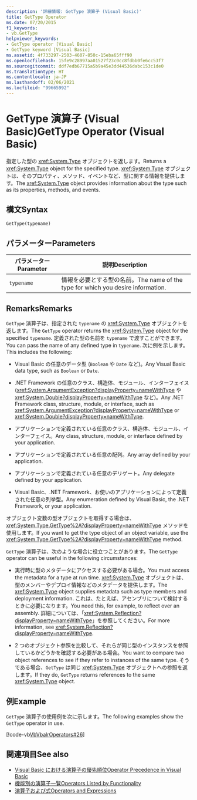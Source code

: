 ```yaml
---
description: '詳細情報: GetType 演算子 (Visual Basic)'
title: GetType Operator
ms.date: 07/20/2015
f1_keywords:
- vb.GetType
helpviewer_keywords:
- GetType operator [Visual Basic]
- GetType keyword [Visual Basic]
ms.assetid: 4f733297-2503-4607-850c-15eba65fff90
ms.openlocfilehash: 15fe9c28997aa01527f23c0cc8fdbb0fe6cc53f7
ms.sourcegitcommit: ddf7edb67715a5b9a45e3dd44536dabc153c1de0
ms.translationtype: HT
ms.contentlocale: ja-JP
ms.lasthandoff: 02/06/2021
ms.locfileid: "99665992"
---
```

# <a name="gettype-operator-visual-basic"></a><span data-ttu-id="1405a-103">GetType 演算子 (Visual Basic)</span><span class="sxs-lookup"><span data-stu-id="1405a-103">GetType Operator (Visual Basic)</span></span>

<span data-ttu-id="1405a-104">指定した型の <xref:System.Type> オブジェクトを返します。</span><span class="sxs-lookup"><span data-stu-id="1405a-104">Returns a <xref:System.Type> object for the specified type.</span></span> <span data-ttu-id="1405a-105"><xref:System.Type> オブジェクトは、そのプロパティ、メソッド、イベントなど、型に関する情報を提供します。</span><span class="sxs-lookup"><span data-stu-id="1405a-105">The <xref:System.Type> object provides information about the type such as its properties, methods, and events.</span></span>  
  
## <a name="syntax"></a><span data-ttu-id="1405a-106">構文</span><span class="sxs-lookup"><span data-stu-id="1405a-106">Syntax</span></span>  
  
```vb  
GetType(typename)  
```  
  
## <a name="parameters"></a><span data-ttu-id="1405a-107">パラメーター</span><span class="sxs-lookup"><span data-stu-id="1405a-107">Parameters</span></span>  
  
|<span data-ttu-id="1405a-108">パラメーター</span><span class="sxs-lookup"><span data-stu-id="1405a-108">Parameter</span></span>|<span data-ttu-id="1405a-109">説明</span><span class="sxs-lookup"><span data-stu-id="1405a-109">Description</span></span>|  
|---|---|  
|`typename`|<span data-ttu-id="1405a-110">情報を必要とする型の名前。</span><span class="sxs-lookup"><span data-stu-id="1405a-110">The name of the type for which you desire information.</span></span>|  
  
## <a name="remarks"></a><span data-ttu-id="1405a-111">Remarks</span><span class="sxs-lookup"><span data-stu-id="1405a-111">Remarks</span></span>  

 <span data-ttu-id="1405a-112">`GetType` 演算子は、指定された `typename` の <xref:System.Type> オブジェクトを返します。</span><span class="sxs-lookup"><span data-stu-id="1405a-112">The `GetType` operator returns the <xref:System.Type> object for the specified `typename`.</span></span> <span data-ttu-id="1405a-113">定義された型の名前を `typename` で渡すことができます。</span><span class="sxs-lookup"><span data-stu-id="1405a-113">You can pass the name of any defined type in `typename`.</span></span> <span data-ttu-id="1405a-114">次に例を示します。</span><span class="sxs-lookup"><span data-stu-id="1405a-114">This includes the following:</span></span>  
  
- <span data-ttu-id="1405a-115">Visual Basic の任意のデータ型 (`Boolean` や `Date` など)。</span><span class="sxs-lookup"><span data-stu-id="1405a-115">Any Visual Basic data type, such as `Boolean` or `Date`.</span></span>  
  
- <span data-ttu-id="1405a-116">.NET Framework の任意のクラス、構造体、モジュール、インターフェイス (<xref:System.ArgumentException?displayProperty=nameWithType> や <xref:System.Double?displayProperty=nameWithType> など)。</span><span class="sxs-lookup"><span data-stu-id="1405a-116">Any .NET Framework class, structure, module, or interface, such as <xref:System.ArgumentException?displayProperty=nameWithType> or <xref:System.Double?displayProperty=nameWithType>.</span></span>  
  
- <span data-ttu-id="1405a-117">アプリケーションで定義されている任意のクラス、構造体、モジュール、インターフェイス。</span><span class="sxs-lookup"><span data-stu-id="1405a-117">Any class, structure, module, or interface defined by your application.</span></span>  
  
- <span data-ttu-id="1405a-118">アプリケーションで定義されている任意の配列。</span><span class="sxs-lookup"><span data-stu-id="1405a-118">Any array defined by your application.</span></span>  
  
- <span data-ttu-id="1405a-119">アプリケーションで定義されている任意のデリゲート。</span><span class="sxs-lookup"><span data-stu-id="1405a-119">Any delegate defined by your application.</span></span>  
  
- <span data-ttu-id="1405a-120">Visual Basic、.NET Framework、お使いのアプリケーションによって定義された任意の列挙型。</span><span class="sxs-lookup"><span data-stu-id="1405a-120">Any enumeration defined by Visual Basic, the .NET Framework, or your application.</span></span>  
  
 <span data-ttu-id="1405a-121">オブジェクト変数の型オブジェクトを取得する場合は、<xref:System.Type.GetType%2A?displayProperty=nameWithType> メソッドを使用します。</span><span class="sxs-lookup"><span data-stu-id="1405a-121">If you want to get the type object of an object variable, use the <xref:System.Type.GetType%2A?displayProperty=nameWithType> method.</span></span>  
  
 <span data-ttu-id="1405a-122">`GetType` 演算子は、次のような場合に役立つことがあります。</span><span class="sxs-lookup"><span data-stu-id="1405a-122">The `GetType` operator can be useful in the following circumstances:</span></span>  
  
- <span data-ttu-id="1405a-123">実行時に型のメタデータにアクセスする必要がある場合。</span><span class="sxs-lookup"><span data-stu-id="1405a-123">You must access the metadata for a type at run time.</span></span> <span data-ttu-id="1405a-124"><xref:System.Type> オブジェクトは、型のメンバーやデプロイ情報などのメタデータを提供します。</span><span class="sxs-lookup"><span data-stu-id="1405a-124">The <xref:System.Type> object supplies metadata such as type members and deployment information.</span></span> <span data-ttu-id="1405a-125">これは、たとえば、アセンブリについて検討するときに必要になります。</span><span class="sxs-lookup"><span data-stu-id="1405a-125">You need this, for example, to reflect over an assembly.</span></span> <span data-ttu-id="1405a-126">詳細については、「<xref:System.Reflection?displayProperty=nameWithType>」を参照してください。</span><span class="sxs-lookup"><span data-stu-id="1405a-126">For more information, see <xref:System.Reflection?displayProperty=nameWithType>.</span></span>  
  
- <span data-ttu-id="1405a-127">2 つのオブジェクト参照を比較して、それらが同じ型のインスタンスを参照しているかどうかを確認する必要がある場合。</span><span class="sxs-lookup"><span data-stu-id="1405a-127">You want to compare two object references to see if they refer to instances of the same type.</span></span> <span data-ttu-id="1405a-128">そうである場合、`GetType` は同じ <xref:System.Type> オブジェクトへの参照を返します。</span><span class="sxs-lookup"><span data-stu-id="1405a-128">If they do, `GetType` returns references to the same <xref:System.Type> object.</span></span>  
  
## <a name="example"></a><span data-ttu-id="1405a-129">例</span><span class="sxs-lookup"><span data-stu-id="1405a-129">Example</span></span>  

 <span data-ttu-id="1405a-130">`GetType` 演算子の使用例を次に示します。</span><span class="sxs-lookup"><span data-stu-id="1405a-130">The following examples show the `GetType` operator in use.</span></span>  
  
 [!code-vb[VbVbalrOperators#26](~/samples/snippets/visualbasic/VS_Snippets_VBCSharp/VbVbalrOperators/VB/Class1.vb#26)]  
  
## <a name="see-also"></a><span data-ttu-id="1405a-131">関連項目</span><span class="sxs-lookup"><span data-stu-id="1405a-131">See also</span></span>

- [<span data-ttu-id="1405a-132">Visual Basic における演算子の優先順位</span><span class="sxs-lookup"><span data-stu-id="1405a-132">Operator Precedence in Visual Basic</span></span>](operator-precedence.md)
- [<span data-ttu-id="1405a-133">機能別の演算子一覧</span><span class="sxs-lookup"><span data-stu-id="1405a-133">Operators Listed by Functionality</span></span>](operators-listed-by-functionality.md)
- [<span data-ttu-id="1405a-134">演算子および式</span><span class="sxs-lookup"><span data-stu-id="1405a-134">Operators and Expressions</span></span>](../../programming-guide/language-features/operators-and-expressions/index.md)
